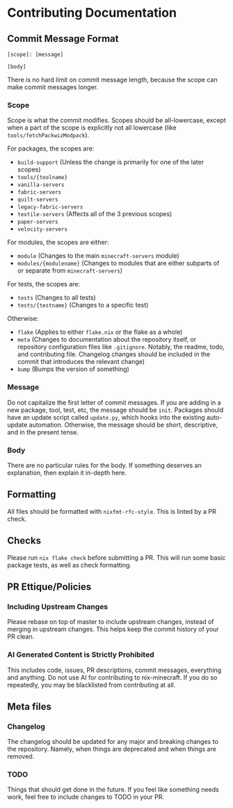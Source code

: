 # Contributing Documentation

## Commit Message Format

```
[scope]: [message]

[body]
```

There is no hard limit on commit message length, because the scope can make commit messages longer.

### Scope

Scope is what the commit modifies.
Scopes should be all-lowercase, except when a part of the scope is explicitly not all lowercase (like `tools/fetchPackwizModpack`).

For packages, the scopes are:

- `build-support` (Unless the change is primarily for one of the later scopes)
- `tools/{toolname}`
- `vanilla-servers`
- `fabric-servers`
- `quilt-servers`
- `legacy-fabric-servers`
- `textile-servers` (Affects all of the 3 previous scopes)
- `paper-servers`
- `velocity-servers`

For modules, the scopes are either:

- `module` (Changes to the main `minecraft-servers` module)
- `modules/{modulename}` (Changes to modules that are either subparts of or separate from `minecraft-servers`)

For tests, the scopes are:

- `tests` (Changes to all tests)
- `tests/{testname}` (Changes to a specific test)

Otherwise:

- `flake` (Applies to either `flake.nix` or the flake as a whole)
- `meta` (Changes to documentation about the repository itself, or repository configuration files like `.gitignore`. Notably, the readme, todo, and contributing file. Changelog changes should be included in the commit that introduces the relevant change)
- `bump` (Bumps the version of something)

### Message

Do not capitalize the first letter of commit messages.
If you are adding in a new package, tool, test, etc, the message should be `init`.
Packages should have an update script called `update.py`, which hooks into the existing auto-update automation.
Otherwise, the message should be short, descriptive, and in the present tense.

### Body

There are no particular rules for the body. If something deserves an explanation, then explain it in-depth here.

## Formatting

All files should be formatted with `nixfmt-rfc-style`.
This is linted by a PR check.

## Checks

Please run `nix flake check` before submitting a PR.
This will run some basic package tests, as well as check formatting.

## PR Ettique/Policies

### Including Upstream Changes

Please rebase on top of master to include upstream changes, instead of merging in upstream changes.
This helps keep the commit history of your PR clean.

### AI Generated Content is Strictly Prohibited

This includes code, issues, PR descriptions, commit messages, everything and anything.
Do not use AI for contributing to nix-minecraft.
If you do so repeatedly, you may be blacklisted from contributing at all.

## Meta files

### Changelog

The changelog should be updated for any major and breaking changes to the repository. Namely, when things are deprecated and when things are removed.

### TODO

Things that should get done in the future. If you feel like something needs work, feel free to include changes to TODO in your PR.
